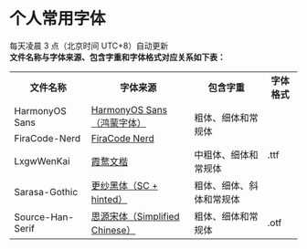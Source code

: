 # 个人常用字体
每天凌晨 3 点（北京时间 UTC+8）自动更新  
**文件名称与字体来源、包含字重和字体格式对应关系如下表：**
<table>
  <tr>
    <td align="center"><b>文件名称</b></td>
    <td align="center"><b>字体来源</b></td>
    <td align="center"><b>包含字重</b></td>
    <td align="center"><b>字体格式</b></td>
  </tr>
    <tr>
    <td>HarmonyOS Sans</td>
    <td><a href="https://developer.huawei.com/consumer/cn/design/resource">HarmonyOS Sans（鸿蒙字体）</a></td>
    <td rowspan="2">粗体、细体和常规体</td>
    <td rowspan="4">.ttf</td>
  </tr>
  <tr>
    <td>FiraCode-Nerd</td>
    <td><a href="https://github.com/ryanoasis/nerd-fonts">FiraCode Nerd</a></td>
  </tr>
  <tr>
    <td>LxgwWenKai</td>
    <td><a href="https://github.com/lxgw/LxgwWenKai">霞鹜文楷</a></td>
    <td>中粗体、细体和常规体</td>
  </tr>
  <tr>
    <td>Sarasa-Gothic</td>
    <td><a href="https://github.com/be5invis/Sarasa-Gothic">更纱黑体（SC + hinted）</a></td>
    <td>粗体、细体、斜体和常规体</td>
  </tr>
  <tr>
    <td>Source-Han-Serif</td>
    <td><a href="https://github.com/adobe-fonts/source-han-serif">思源宋体（Simplified Chinese）</a></td>
    <td>粗体、细体和常规体</td>
    <td rowspan="4">.otf</td>
  </tr>
</table>
